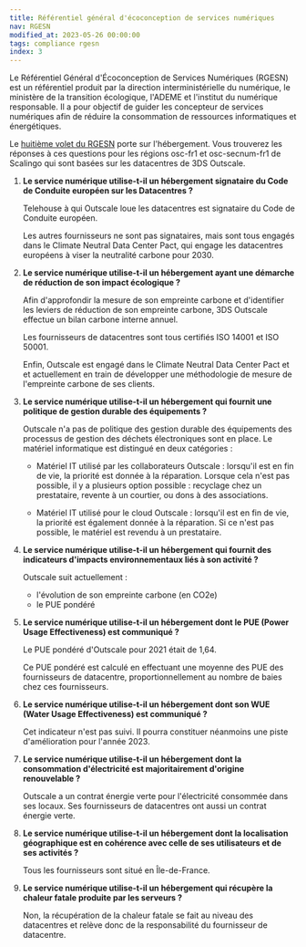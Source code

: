 ```yaml
---
title: Référentiel général d'écoconception de services numériques
nav: RGESN
modified_at: 2023-05-26 00:00:00
tags: compliance rgesn
index: 3
---
```


Le Référentiel Général d'Écoconception de Services Numériques (RGESN) est un référentiel produit par la direction interministérielle du numérique, le ministère de la transition écologique, l'ADEME et l'institut du numérique responsable. Il a pour objectif de guider les concepteur de services numériques afin de réduire la consommation de ressources informatiques et énergétiques.

Le [huitième volet du RGESN](https://ecoresponsable.numerique.gouv.fr/publications/referentiel-general-ecoconception/#hebergement) porte sur l'hébergement. Vous trouverez les réponses à ces questions pour les régions osc-fr1 et osc-secnum-fr1 de Scalingo qui sont basées sur les datacentres de 3DS Outscale.

1. **Le service numérique utilise-t-il un hébergement signataire du Code de Conduite européen sur les Datacentres ?**

   Telehouse à qui Outscale loue les datacentres est signataire du Code de Conduite européen.

   Les autres fournisseurs ne sont pas signataires, mais sont tous engagés dans le Climate Neutral Data Center Pact, qui engage les datacentres européens à viser la neutralité carbone pour 2030.

2. **Le service numérique utilise-t-il un hébergement ayant une démarche de réduction de son impact écologique ?**

   Afin d'approfondir la mesure de son empreinte carbone et d'identifier les leviers de réduction de son empreinte carbone, 3DS Outscale effectue un bilan carbone interne annuel.

   Les fournisseurs de datacentres sont tous certifiés ISO 14001 et ISO 50001.

   Enfin, Outscale est engagé dans le Climate Neutral Data Center Pact et et actuellement en train de développer une méthodologie de mesure de l'empreinte carbone de ses clients.

3. **Le service numérique utilise-t-il un hébergement qui fournit une politique de gestion durable des équipements ?**

   Outscale n'a pas de politique des gestion durable des équipements des processus de gestion des déchets électroniques sont en place. Le matériel informatique est distingué en deux catégories :

   - Matériel IT utilisé par les collaborateurs Outscale : lorsqu'il est en fin de vie, la priorité est donnée à la réparation. Lorsque cela n'est pas possible, il y a plusieurs option possible : recyclage chez un prestataire, revente à un courtier, ou dons à des associations.

   - Matériel IT utilisé pour le cloud Outscale : lorsqu'il est en fin de vie, la priorité est également donnée à la réparation. Si ce n'est pas possible, le matériel est revendu à un prestataire.

4. **Le service numérique utilise-t-il un hébergement qui fournit des indicateurs d'impacts environnementaux liés à son activité ?**

   Outscale suit actuellement :

   - l'évolution de son empreinte carbone (en CO2e)
   - le PUE pondéré

5. **Le service numérique utilise-t-il un hébergement dont le PUE (Power Usage Effectiveness) est communiqué ?**

   Le PUE pondéré d'Outscale pour 2021 était de 1,64.

   Ce PUE pondéré est calculé en effectuant une moyenne des PUE des fournisseurs de datacentre, proportionnellement au nombre de baies chez ces fournisseurs.

6. **Le service numérique utilise-t-il un hébergement dont son WUE (Water Usage Effectiveness) est communiqué ?**

   Cet indicateur n'est pas suivi. Il pourra constituer néanmoins une piste d'amélioration pour l'année 2023.

7. **Le service numérique utilise-t-il un hébergement dont la consommation d'électricité est majoritairement d'origine renouvelable ?**

   Outscale a un contrat énergie verte pour l'électricité consommée dans ses locaux. Ses fournisseurs de datacentres ont aussi un contrat énergie verte.

8. **Le service numérique utilise-t-il un hébergement dont la localisation géographique est en cohérence avec celle de ses utilisateurs et de ses activités ?**

   Tous les fournisseurs sont situé en Île-de-France.

9. **Le service numérique utilise-t-il un hébergement qui récupère la chaleur fatale produite par les serveurs ?**

   Non, la récupération de la chaleur fatale se fait au niveau des datacentres et relève donc de la responsabilité du fournisseur de datacentre.

